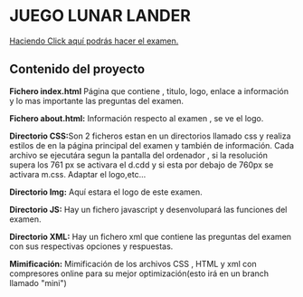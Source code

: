 <h1>JUEGO LUNAR LANDER</h1>
<a href="https://rawgit.com/jordanfast/FormularioBuena/master/examen.html">Haciendo Click aquí podrás hacer el examen.</a>
<h2>Contenido del proyecto</h2>
  <p><b>Fichero index.html</b> Página que contiene , titulo, logo, enlace a información y lo mas importante las preguntas del examen. </p>
  <p><b>Fichero about.html:</b> Información respecto al examen , se ve el logo.</p>
  <p><b>Directorio CSS:</b>Son 2 ficheros estan en un directorios llamado css y realiza estilos de en la página principal del examen y también de información. Cada archivo se ejecutára segun la pantalla del ordenador , si la resolución supera los 761 px se activara el d.cdd y si esta por debajo de 760px se activara m.css. Adaptar el logo,etc...</p>
  <p><b>Directorio Img:</b> Aquí estara el logo de este examen. </p>
  <p><b>Directorio JS:</b> Hay un fichero javascript y desenvolupará las funciones del examen.</p>
  <p><b>Directorio XML:</b> Hay un fichero xml que contiene las preguntas del examen con sus respectivas opciones y respuestas. </p>
  <p><b>Mimificación:</b> Mimificación de los archivos CSS , HTML y xml con compresores online para su mejor optimización(esto irá en un branch llamado "mini")</p>
